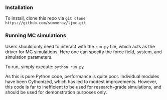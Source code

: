 ### Installation
To install, clone this repo via
```git clone https://github.com/summeraz/ljmc.git```

### Running MC simulations
Users should only need to interact with the `run.py` file, which
acts as the driver for MC simulations. Here one can specify the
force field, system, and simulation parameters.

To run, simply execute:
```python run.py```

As this is pure Python code, performance is quite poor. Individual
modules have been Cythonized, which has led to modest improvements.
However, this code is far to inefficient to be used for research-grade
simulations, and should be used for demonstration purposes only.
